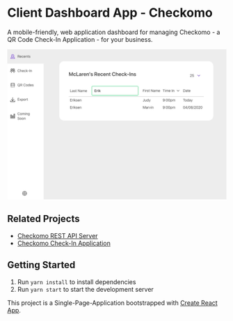 # Client Dashboard App - Checkomo
A mobile-friendly, web application dashboard for managing Checkomo - a QR Code Check-In Application - for your business.

![Client Dashboard](https://github.com/cameronhh/checkomo-dashboard/blob/master/images/checkomo-dashboard.jpg?raw=true)

## Related Projects
- [Checkomo REST API Server](https://github.com/cameronhh/checkomo-server)
- [Checkomo Check-In Application](https://github.com/cameronhh/checkomo-check-in)

## Getting Started
1. Run `yarn install` to install dependencies
2. Run `yarn start` to start the development server

This project is a Single-Page-Application bootstrapped with [Create React App](https://github.com/facebookincubator/create-react-app).
